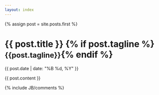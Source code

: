 ```yaml
---
layout: index
---
```

{% assign post = site.posts.first %}

<div class="page-header">
  <h1>{{ post.title }} {% if post.tagline %}<small>{{post.tagline}}</small>{% endif %}</h1>
</div>


{{ post.date | date: "%B %d, %Y" }}

{{ post.content }}

{% include JB/comments %}
